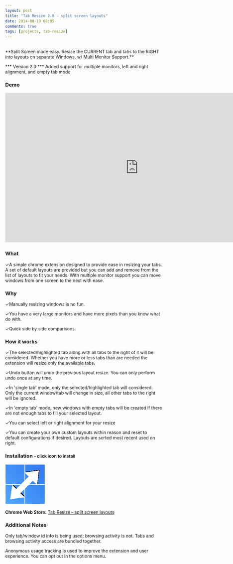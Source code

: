 ```yaml
---
layout: post
title: "Tab Resize 2.0 - split screen layouts"
date: 2014-08-19 08:05
comments: true
tags: [projects, tab-resize]
---
```

<br>
**Split Screen made easy. Resize the CURRENT tab and tabs to the RIGHT into layouts on separate Windows. w/ Multi Monitor Support.**

*** Version 2.0 ***
Added support for multiple monitors, left and right alignment, and empty tab mode

### Demo
<iframe width="853" height="480" src="http://www.youtube.com/embed/GFHl98nAV04?" frameborder="0" allowfullscreen></iframe>

### What
✓A simple chrome extension designed to provide ease in resizing your tabs. A set of default layouts are provided but you can add and remove from the list of layouts to fit your needs. With multiple monitor support you can move windows from one screen to the next with ease.

### Why
✓Manually resizing windows is no fun.

✓You have a very large monitors and have more pixels than you know what do with.

✓Quick side by side comparisons.

### How it works
✓The selected/highlighted tab along with all tabs to the right of it will be considered. Whether you have more or less tabs than are needed the extension will resize only the available tabs.

✓Undo button will undo the previous layout resize. You can only perform undo once at any time.

✓In 'single tab' mode, only the selected/highlighted tab will considered. Only the current window/tab will change in size, all other tabs to the right will be ignored.

✓In 'empty tab' mode, new windows with empty tabs will be created if there are not enough tabs to fill your selected layout.

✓You can select left or right alignment for your resize

✓You can create your own custom layouts within reason and reset to default configurations if desired. Layouts are sorted most recent used on right.

### Installation <small> - click icon to install</small>

<div class="install-wrapper">
    <img src="/assets/img/icon128.png" onclick="chrome.webstore.install('https://chrome.google.com/webstore/detail/bkpenclhmiealbebdopglffmfdiilejc')" id="install-button-tab-resize-2" class="install-button"/>
    <h4 id="install-message-tab-resize-2" class="installed-message" style="display: none;">Already Installed. =)</h4>
</div>
<script>
$('head').append('<link rel="chrome-webstore-item" href="https://chrome.google.com/webstore/detail/bkpenclhmiealbebdopglffmfdiilejc">');
if (chrome.app.isInstalled) {
  $('#install-button-tab-resize-2').hide();
  $('#install-message-tab-resize-2').show();
}
</script>

**Chrome Web Store:** <a href="https://chrome.google.com/webstore/detail/tab-resize-split-screen-l/bkpenclhmiealbebdopglffmfdiilejc" target="_blank">Tab Resize - split screen layouts</a>

### Additional Notes
Only tab/window id info is being used; browsing activity is not. Tabs and browsing activity access are bundled together.

Anonymous usage tracking is used to improve the extension and user experience. You can opt out in the options menu.